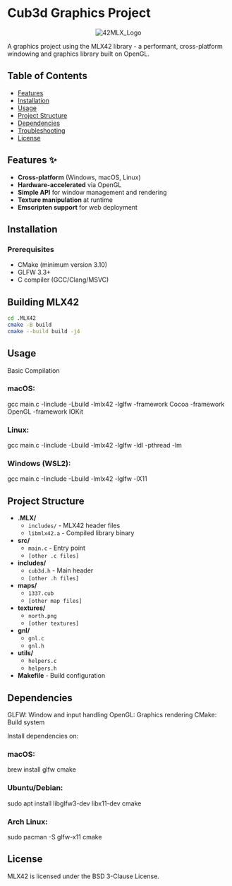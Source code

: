 # Cub3d Graphics Project

<div align="center">
  <img src="https://user-images.githubusercontent.com/63303990/150698103-7e908ff3-abf8-4b0f-ad54-07a76b6c45e2.png" alt="42MLX_Logo">
</div>

A graphics project using the MLX42 library - a performant, cross-platform windowing and graphics library built on OpenGL.

## Table of Contents
- [Features](#features)
- [Installation](#installation)
- [Usage](#usage)
- [Project Structure](#project-structure)
- [Dependencies](#dependencies)
- [Troubleshooting](#troubleshooting)
- [License](#license)

## Features ✨
- **Cross-platform** (Windows, macOS, Linux)
- **Hardware-accelerated** via OpenGL
- **Simple API** for window management and rendering
- **Texture manipulation** at runtime
- **Emscripten support** for web deployment

## Installation

### Prerequisites
- CMake (minimum version 3.10)
- GLFW 3.3+
- C compiler (GCC/Clang/MSVC)

## Building MLX42
```bash
cd .MLX42
cmake -B build
cmake --build build -j4
```

## Usage
Basic Compilation
### macOS:
gcc main.c -Iinclude -Lbuild -lmlx42 -lglfw -framework Cocoa -framework OpenGL -framework IOKit

### Linux:
gcc main.c -Iinclude -Lbuild -lmlx42 -lglfw -ldl -pthread -lm

### Windows (WSL2):
gcc main.c -Iinclude -Lbuild -lmlx42 -lglfw -lX11

## Project Structure
- **.MLX/**
  - `includes/` - MLX42 header files
  - `libmlx42.a` - Compiled library binary
- **src/**
  - `main.c` - Entry point
  - `[other .c files]`
- **includes/**
  - `cub3d.h` - Main header
  - `[other .h files]`
- **maps/**
  - `1337.cub`
  - `[other map files]`
- **textures/**
  - `north.png`
  - `[other textures]`
- **gnl/**
  - `gnl.c`
  - `gnl.h`
- **utils/**
  - `helpers.c`
  - `helpers.h`
- **Makefile** - Build configuration

## Dependencies

GLFW: Window and input handling
OpenGL: Graphics rendering
CMake: Build system

Install dependencies on:

### macOS:
brew install glfw cmake

### Ubuntu/Debian:
sudo apt install libglfw3-dev libx11-dev cmake

### Arch Linux:
sudo pacman -S glfw-x11 cmake

## License
MLX42 is licensed under the BSD 3-Clause License.
